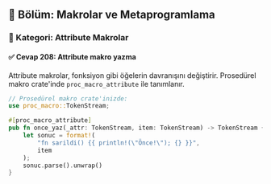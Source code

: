 ## 📘 Bölüm: Makrolar ve Metaprogramlama  
### 🔹 Kategori: Attribute Makrolar  
#### ✅ Cevap 208: Attribute makro yazma

Attribute makrolar, fonksiyon gibi öğelerin davranışını değiştirir. Prosedürel makro crate'inde `proc_macro_attribute` ile tanımlanır.

```rust
// Prosedürel makro crate'inizde:
use proc_macro::TokenStream;

#[proc_macro_attribute]
pub fn once_yaz(_attr: TokenStream, item: TokenStream) -> TokenStream {
    let sonuc = format!(
        "fn sarildi() {{ println!(\"Önce!\"); {} }}",
        item
    );
    sonuc.parse().unwrap()
}
```
